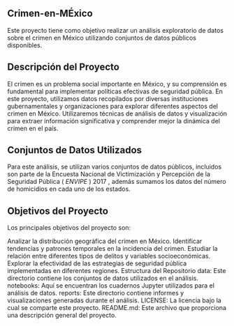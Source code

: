 ## Crimen-en-MÉxico
Este proyecto tiene como objetivo realizar un análisis exploratorio de datos sobre el crimen en México utilizando conjuntos de datos públicos disponibles.

## Descripción del Proyecto
El crimen es un problema social importante en México, y su comprensión es fundamental para implementar políticas efectivas de seguridad pública. En este proyecto, utilizamos datos recopilados por diversas instituciones gubernamentales y organizaciones para explorar diferentes aspectos del crimen en México. Utilizaremos técnicas de análisis de datos y visualización para extraer información significativa y comprender mejor la dinámica del crimen en el país.

## Conjuntos de Datos Utilizados
Para este análisis, se utilizan varios conjuntos de datos públicos, incluidos son parte de la  Encuesta Nacional de Victimización y Percepción de la Seguridad Pública ( _ENVIPE_ ) 2017 , además sumamos los datos del número de homicidios en cada uno de los estados.

## Objetivos del Proyecto
Los principales objetivos del proyecto son:

Analizar la distribución geográfica del crimen en México.
Identificar tendencias y patrones temporales en la incidencia del crimen.
Estudiar la relación entre diferentes tipos de delitos y variables socioeconómicas.
Explorar la efectividad de las estrategias de seguridad pública implementadas en diferentes regiones.
Estructura del Repositorio
data: Este directorio contiene los conjuntos de datos utilizados en el análisis.
notebooks: Aquí se encuentran los cuadernos Jupyter utilizados para el análisis de datos.
reports: Este directorio contiene informes y visualizaciones generadas durante el análisis.
LICENSE: La licencia bajo la cual se comparte este proyecto.
README.md: Este archivo que proporciona una descripción general del proyecto.
